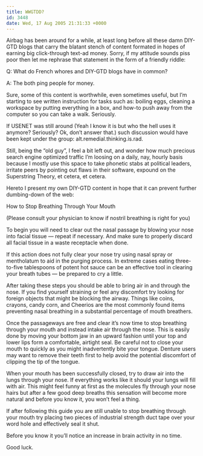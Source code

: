 ```yaml
---
title: WWGTDD?
id: 3448
date: Wed, 17 Aug 2005 21:31:33 +0000
---
```


Airbag has been around for a while, at least long before all these damn <span class="caps">DIY-GTD</span> blogs that carry the blatant stench of content formated in hopes of earning big click-through text-ad money. Sorry, if my attitude sounds piss poor then let me rephrase that statement in the form of a friendly riddle:  

<span class="caps">Q:</span> What do French whores and <span class="caps">DIY-GTD</span> blogs have in common?  

<span class="caps">A:</span> The both ping people for money.  

Sure, some of this content is worthwhile, even sometimes useful, but I’m starting to see written instruction for tasks such as: boiling eggs, cleaning a workspace by putting everything in a box, and how-to push away from the computer so you can take a walk. Seriously.  

If <span class="caps">USENET</span> was still around (Yeah I know it is but who the hell uses it anymore? Seriously? Ok, don’t answer that.) such discussion would have been kept under the group: alt.remedial.thinking.is.rad.  

Still, being the “old guy”, I feel a bit left out, and wonder how much precious search engine optimized traffic I’m loosing on a daily, nay, hourly basis because I mostly use this space to take phonetic stabs at political leaders, irritate peers by pointing out flaws in their software, expound on the Superstring Theory, et cetera, et cetera.  

Hereto I present my own <span class="caps">DIY-GTD</span> content in hope that it can prevent further dumbing-down of the web:  

<span class="caps">How to Stop Breathing Through Your Mouth</span>  

(Please consult your physician to know if nostril breathing is right for you)  

To begin you will need to clear out the nasal passage by blowing your nose into facial tissue — repeat if necessary. And make sure to properly discard all facial tissue in a waste receptacle when done.  

If this action does not fully clear your nose try using nasal spray or mentholatum to aid in the purging process. In extreme cases eating three-to-five tablespoons of potent hot sauce can be an effective tool in clearing your breath tubes — be prepared to cry a little.  

After taking these steps you should be able to bring air in and through the nose. If you find yourself straining or feel any discomfort try looking for foreign objects that might be blocking the airway. Things like coins, crayons, candy corn, and Cheerios are the most commonly found items preventing nasal breathing in a substantial percentage of mouth breathers.  

Once the passageways are free and clear it’s now time to stop breathing through your mouth and instead intake air through the nose. This is easily done by moving your bottom jaw in an upward fashion until your top and lower lips form a comfortable, airtight seal. Be careful not to close your mouth to quickly as you might inadvertently bite your tongue. Denture users may want to remove their teeth first to help avoid the potential discomfort of clipping the tip of the tongue.  

When your mouth has been successfully closed, try to draw air into the lungs through your nose. If everything works like it should your lungs will fill with air. This might feel funny at first as the molecules fly through your nose hairs but after a few good deep breaths this sensation will become more natural and before you know it, you won’t feel a thing.  

If after following this guide you are still unable to stop breathing through your mouth try placing two pieces of industrial strength duct tape over your word hole and effectively seal it shut.  

Before you know it you’ll notice an increase in brain activity in no time.  

Good luck.





